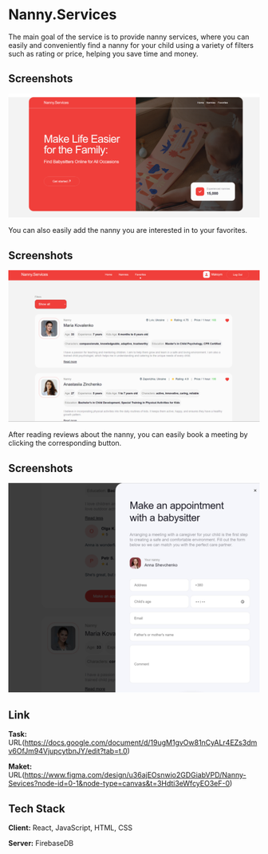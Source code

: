 # Nanny.Services

The main goal of the service is to provide nanny services, where you can easily and conveniently find a nanny for your child using a variety of filters such as rating or price, helping you save time and money.

## Screenshots

![App Screenshot](/public/first.png)

You can also easily add the nanny you are interested in to your favorites.

## Screenshots

![App Screenshot](/public/third.png)

After reading reviews about the nanny, you can easily book a meeting by clicking the corresponding button.

## Screenshots

![App Screenshot](/public/Снимок%20экрана%202024-10-13%20185841.png)

## Link

**Task:** URL(https://docs.google.com/document/d/19ugM1gvOw81nCyALr4EZs3dmv6OfJm94VjupcytbnJY/edit?tab=t.0)

**Maket:** URL(https://www.figma.com/design/u36ajEOsnwio2GDGiabVPD/Nanny-Sevices?node-id=0-1&node-type=canvas&t=3Hdti3eWfcyEO3eF-0)

## Tech Stack

**Client:** React, JavaScript, HTML, CSS

**Server:** FirebaseDB
